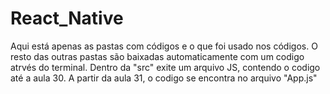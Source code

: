 # React_Native

Aqui está apenas as pastas com códigos e o que foi usado nos códigos. O resto das outras pastas são baixadas automaticamente com um codigo atrvés do terminal. Dentro da "src" exite um arquivo JS, contendo o codigo até a aula 30. A partir da aula 31, o codigo se encontra no arquivo "App.js"
